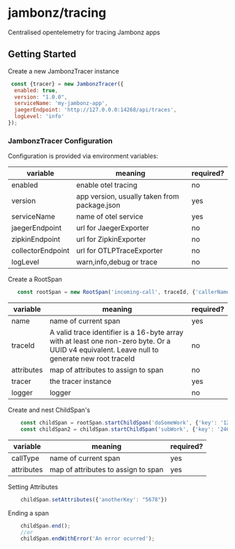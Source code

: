 # jambonz/tracing

Centralised opentelemetry for tracing Jambonz apps

## Getting Started

Create a new JambonzTracer instance

```javascript
 const {tracer} = new JambonzTracer({
  enabled: true,
  version: "1.0.0",
  serviceName: 'my-jambonz-app',
  jaegerEndpoint: 'http://127.0.0.0:14268/api/traces',
  logLevel: 'info'
});
```

### JambonzTracer Configuration

Configuration is provided via environment variables:

| variable              | meaning                                      | required? |
|-----------------------|----------------------------------------------|-----------|
| enabled               | enable otel tracing                          | no        |
| version               | app version, usually taken from package.json | yes       |
| serviceName           | name of otel service                         | yes       |
| jaegerEndpoint        | url for JaegerExporter                       | no        |
| zipkinEndpoint        | url for ZipkinExporter                       | no        |
| collectorEndpoint     | url for OTLPTraceExporter                    | no        |
| logLevel              | warn,info,debug or trace                     | no        |

Create a RootSpan

```javascript
   const rootSpan = new RootSpan('incoming-call', traceId, {'callerName': 'smithy'}, logger);
```

| variable   | meaning                                                                                                                                       | required? |
|------------|-----------------------------------------------------------------------------------------------------------------------------------------------|-----------|
| name       | name of current span                                                                                                                          | yes       |
| traceId    | A valid trace identifier is a 16-byte array with at least one non-zero byte. Or a UUID v4 equivalent. Leave null to generate new root traceId | no        |
| attributes | map of attributes to assign to span                                                                                                           | no        |
| tracer     | the tracer instance                                                                                                                           | yes       |
| logger     | logger                                                                                                                                        | no        |

Create and nest ChildSpan's

```javascript
    const childSpan = rootSpan.startChildSpan('doSomeWork', {'key': '1234'});
    const childSpan2 = childSpan.startChildSpan('subWork', {'key': '2468'});
```

| variable          | meaning                                                                                                                                       | required? |
|-------------------|-----------------------------------------------------------------------------------------------------------------------------------------------|-----------|
| callType          | name of current span                                                                                                                          | yes       |
| attributes        | map of attributes to assign to span                                                                                                           | yes       |

Setting Attributes

```javascript
    childSpan.setAttributes({'anotherKey': "5678"})
```

Ending a span

```javascript
    childSpan.end(); 
    //or
    childSpan.endWithError('An error ocurred');
```

